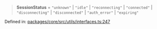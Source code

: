 > **SessionStatus** = `"unknown"` \| `"idle"` \| `"reconnecting"` \| `"connected"` \| `"disconnecting"` \| `"disconnected"` \| `"auth_error"` \| `"expiring"`

Defined in: [packages/core/src/utils/interfaces.ts:247](https://github.com/signalwire/signalwire-js/blob/52fa77b6c8db68f4c99b30b3776f45a4309e15bf/packages/core/src/utils/interfaces.ts#L247)
